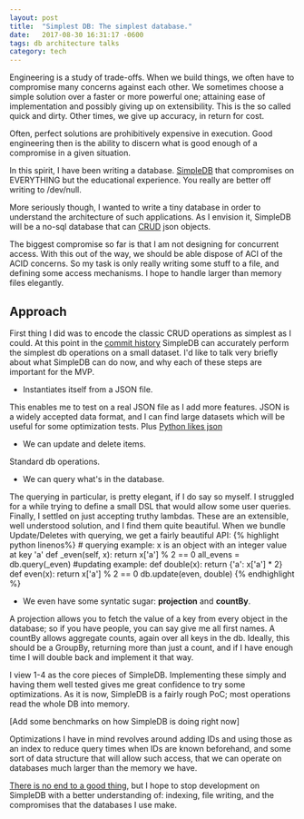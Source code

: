 ```yaml
---
layout: post
title:  "Simplest DB: The simplest database."
date:   2017-08-30 16:31:17 -0600
tags: db architecture talks
category: tech
---
```


Engineering is a study of trade-offs. When we build things, we often have to compromise many concerns against each other. We sometimes choose a simple solution over a faster or more powerful one; attaining ease of implementation and possibly giving up on extensibility. This is the so called quick and dirty. Other times, we give up accuracy, in return for cost.

Often, perfect solutions are prohibitively expensive in execution. Good engineering then is the ability to discern what is good enough of a compromise in a given situation.

In this spirit, I have been writing a database. [SimpleDB](https://github.com/machira/SimpleDB) that compromises on EVERYTHING but the educational experience. You really are better off writing to /dev/null.

More seriously though, I wanted to write a tiny database in order to understand the architecture of such applications. As I envision it, SimpleDB will be a no-sql database that can [CRUD](https://en.wikipedia.org/wiki/Create,_read,_update_and_delete) json objects.

The biggest compromise so far is that I am not designing for concurrent access. With this out of the way, we should be able dispose of ACI of the ACID concerns. So my task is only really writing some stuff to a file, and defining some access mechanisms. I hope to handle larger than memory files elegantly.


## Approach
First thing I did was to encode the classic CRUD operations as simplest as I could. At this point in the [commit history](https://github.com/machira/SimpleDB/commit/0e91091a5de988c2503fb3bb7762f70df6112bc3) SimpleDB can accurately perform the simplest db operations on a small dataset. 
I'd like to talk very briefly about what SimpleDB can do now, and why each of these steps are important for the MVP.  

*   Instantiates itself from a JSON file.</dt>
       
   This enables me to test on a real JSON file as I add more features. JSON is a widely accepted data format, and I can find large datasets which will be useful for some optimization tests. Plus [Python likes json](https://docs.python.org/3.6/library/json.html)

*   We can update and delete items.

Standard db operations.    

*   We can query what's in the database.
 
 The querying in particular, is pretty elegant, if I do say so myself. I struggled for a while trying to define a small DSL that would allow some user queries. Finally, I settled on just accepting truthy lambdas. These are an extensible, well understood solution, and I find them quite beautiful. When we bundle Update/Deletes with querying, we get a fairly beautiful API:
    {% highlight python linenos%}
        # querying example: x is an object with an integer value at key 'a'
        def _even(self, x): return x['a'] % 2 == 0
        all_evens = db.query(_even)
        #updating example:
        def double(x): return {'a': x['a'] * 2}
        def even(x): return x['a'] % 2 == 0
        db.update(even, double)
    {% endhighlight %}
    
*   We even have some syntatic sugar: **projection** and **countBy**.

A projection allows you to fetch the value of a key from every
object in the database; so if you have people, you can say give
me all first names. A countBy allows aggregate counts, again over
all keys in the db. Ideally, this should be a GroupBy, returning
more than just a count, and if I have enough time I will double
back and implement it that way.
       
I view 1-4 as the core pieces of SimpleDB. Implementing these simply and having them well tested gives me great confidence to try some optimizations. As it is now, SimpleDB is a fairly rough PoC; most operations read the whole DB into memory. 

[Add some benchmarks on how SimpleDB is doing right now] 


Optimizations I have in mind revolves around adding IDs and using those as an index to reduce query times when IDs are known beforehand, and some sort of data structure that will allow such access, that we can operate on databases much larger than the memory we have.   

[There is no end to a good thing](https://youtu.be/AjP1H6tjbu4?t=32s), but I hope to stop development on SimpleDB with a better understanding of: indexing, file writing, and the compromises that the databases I use make.